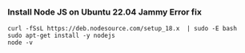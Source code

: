 ### Install Node JS on Ubuntu 22.04 Jammy Error fix
`curl -fSsL https://deb.nodesource.com/setup_18.x  | sudo -E bash` \
`sudo apt-get install -y nodejs`\
`node -v`
